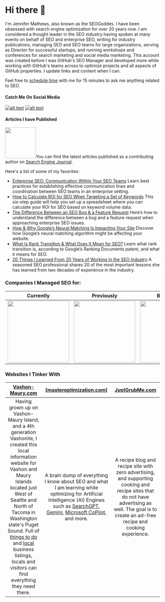 # Hi there 👋
I'm Jennifer Mathews, also known as the SEOGoddes. I have been obsessed with search engine optimization for over 20 years now. I am considered a thought leader in the SEO industry having spoken at many events on behalf of SEO and enterprise SEO, writing for industry publications, managing SEO and SEO teams for large organizations, serving as Director for successful startups, and running workshops and conferences for search marketing and social media marketing. 
This account was created before I was GitHub's SEO Manager and developed more while working with GitHub's teams across to optimize projects and all aspects of GitHub properties. I update links and content when I can.

Feel free to [schedule time](https://calendly.com/seogoddess/github15) with me for 15 minutes to ask me anything related to SEO. 

#### Catch Me On Social Media

[![alt text][1.1]][1]
[![alt text][2.1]][2]

[1.1]: http://i.imgur.com/tXSoThF.png (twitter icon with padding)
[2.1]: http://i.imgur.com/P3YfQoD.png (facebook icon with padding)


[1]: http://www.twitter.com/seogoddess
[2]: http://www.facebook.com/theseogoddess

#### Articles I have Published
<img src="https://cdn.searchenginejournal.com/wp-content/themes/sej14/images-new/sej2x_new11.webp" float="left" width="100px">You can find the latest articles published as a contributing author on [Search Engine Journal](https://www.searchenginejournal.com/author/jenn-mathews/). 

Here's a list of some of my favorites:

 - [Enterprise SEO: Communication Within Your SEO Teams](https://www.searchenginejournal.com/enterprise-seo-team-communication/339311/)
Learn best practices for establishing effective communication lines and coordination between SEO teams in an enterprise setting.
 - [How to Calculate ROI for SEO When Targeting a Set of Keywords](https://www.searchenginejournal.com/calculate-roi-seo-targeting-keywords/380636/)
This six-step guide will help you set up a spreadsheet where you can calculate your ROI for SEO based on keyword volume data.
 - [The Difference Between an SEO Bug & a Feature Request](https://www.searchenginejournal.com/seo-bug-vs-feature-request/341891/)
Here’s how to understand the difference between a bug and a feature request when approaching enterprise SEO issues.
 - [How & Why Google’s Neural Matching Is Impacting Your Site](https://www.searchenginejournal.com/google-machine-learning-neural-matching/304563/)
Discover how Google’s neural matching algorithm might be affecting your website.
 - [What Is Rank Transition & What Does It Mean for SEO?](https://www.searchenginejournal.com/rank-transition-seo/292731/)
Learn what rank transition is, according to Google’s Ranking Documents patent, and what it means for SEO.
 - [20 Things I Learned From 20 Years of Working in the SEO Industry](https://www.searchenginejournal.com/what-i-learned-working-in-seo-industry/380069/)
A seasoned SEO professional shares 20 of the most important lessons she has learned from two decades of experience in the industry.


### Companies I Managed SEO for:
|Currently|Previously|Before That| 2012-2014 |2006-2007|
|:-------------:|:-------------:|:-------------:|:-------------:|:-------------:|
| <img src="https://seogoddess.com/wp-content/uploads/2020/03/Github-Logo.png" width="200px"> |  <img src="https://seogoddess.com/wp-content/uploads/2019/05/groupon-logo.jpg" width="200px"> | <img src="https://seogoddess.com/wp-content/uploads/2019/05/Nordstrom-logo.png" width="200px">|<img src="https://seogoddess.me/wp-content/uploads/2019/05/ADP_logo-e1558884106537.png" width="200px">|<img src="https://seogoddess.com/wp-content/uploads/2019/05/download.png" width="200px">|


### Websites I Tinker With

| [Vashon-Maury.com](https://vashon-maury.com) | [[masteroptimization.com](https://masteroptimization.com/)] | [JustGrubMe.com](https://justgrubme.com) |
|:-------------:|:-------------:|:-------------:|
| Having grown up on Vashon-Maury Island, and a 4th generation Vashonite, I created this local information website for Vashon and Maury Islands located just West of Seattle and North of Tacoma in Washington state's Puget Sound. Full of [things to do](https://vashon-maury.com/vashon-island/things-vashon-island/) and [local](https://vashon-maury.com/local/) business listings, locals and visitors can find everything they need there.  | A brain dump of everything I know about SEO and what I am learning while optimizing for Artificial Intelligence (AI) Engines such as [SearchGPT](https://openai.com/index/searchgpt-prototype/), [Gemini](https://gemini.google.com/), [Microsoft CoPilot](https://www.bing.com/chat), and more. | A recipe blog and recipe site with zero advertising, and supporting cooking and recipe sites that do not have advertising as well. The goal is to create an ad-free recipe and cooking experience. |
